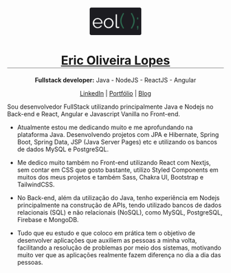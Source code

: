 <p align="center" dir="auto">
    <img src="https://raw.githubusercontent.com/EricEOL/ericeol.dev/main/src/assets/meu-logo-function-BG.png" width="120" style="max-width: 100%;" />
</p>

<h1 align="center" dir="auto" style="border-bottom: 1px solid gray">
    <a href="" rel="nofollow">Eric Oliveira Lopes</a>
</h1>

<p align="center" dir="auto"><strong>Fullstack developer:</strong> Java - NodeJS - ReactJS - Angular</p>

<p align="center" dir="auto">
  <a href="https://www.linkedin.com/in/eric-oliveira-lopes/" rel="nofollow">LinkedIn</a> | 
  <a href="https://ericeol-dev.vercel.app/home" rel="nofollow">Portfólio</a> |
  <a href="https://lopesnotes.vercel.app/" rel="nofollow">Blog</a>
</p>

<p dir="auto">Sou desenvolvedor FullStack utilizando principalmente Java e Nodejs no Back-end e React, Angular e Javascript Vanilla no Front-end.</p>


<ul dir="auto">
<li>
<p dir="auto">Atualmente estou me dedicando muito e me aprofundando na plataforma Java. Desenvolvendo projetos com JPA e Hibernate, Spring Boot, Spring Data, JSP (Java Server Pages) etc e utilizando os bancos de dados MySQL e PostgreSQL.</p>
</li>
<li>
<p dir="auto">Me dedico muito também no Front-end utilizando React com Nextjs, sem contar em CSS que gosto bastante, utilizo Styled Components em muitos dos meus projetos e também Sass, Chakra UI, Bootstrap e TailwindCSS.</p>
</li>
<li>
<p dir="auto">No Back-end, além da utilização do Java, tenho experiência em Nodejs principalmente na construção de APIs, tendo utilizado bancos de dados relacionais (SQL) e não relacionais (NoSQL), como MySQL, PostgreSQL, Firebase e MongoDB.</p>
</li>
<li>
<p dir="auto">Tudo que eu estudo e que coloco em prática tem o objetivo de desenvolver aplicações que auxiliem as pessoas a minha volta, facilitando a resolução de problemas por meio dos sistemas, motivando muito ver que as aplicações realmente fazem diferença no dia a dia das pessoas.</p>
</li>
</ul>

